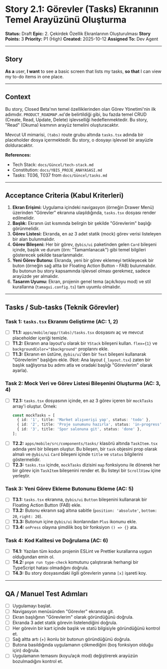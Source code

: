 # Story 2.1: Görevler (Tasks) Ekranının Temel Arayüzünü Oluşturma

**Status:** Draft
**Epic:** 2. Çekirdek Özellik Ekranlarının Oluşturulması
**Story Points:** 3
**Priority:** P1 (High)
**Created:** 2025-10-12
**Assigned To:** Dev Agent

---

## Story

**As a** user,
**I want** to see a basic screen that lists my tasks,
**so that** I can view my to-do items in one place.

---

## Context

Bu story, Closed Beta'nın temel özelliklerinden olan Görev Yönetimi'nin ilk adımıdır. `PRODUCT_ROADMAP.md`'de belirtildiği gibi, bu fazda temel CRUD (Create, Read, Update, Delete) işlevselliği hedeflenmektedir. Bu story, "Read" (Okuma) kısmının arayüz temelini oluşturacaktır.

Mevcut UI mimarisi, `(tabs)` route grubu altında `tasks.tsx` adında bir placeholder dosya içermektedir. Bu story, o dosyayı işlevsel bir arayüzle dolduracaktır.

**References:**
- Tech Stack: `docs/Güncel/tech-stack.md`
- Constitution: `docs/YBIS_PROJE_ANAYASASI.md`
- Tasks: T036, T037 from `docs/Güncel/tasks.md`

---

## Acceptance Criteria (Kabul Kriterleri)

1.  **Ekran Erişimi:** Uygulama içindeki navigasyon (örneğin Drawer Menü) üzerinden "Görevler" ekranına ulaşıldığında, `tasks.tsx` dosyası render edilmelidir.
2.  **Başlık:** Ekranın üst kısmında belirgin bir şekilde "Görevlerim" başlığı görünmelidir.
3.  **Görev Listesi:** Ekranda, en az 3 adet statik (mock) görev verisi listeleyen bir alan bulunmalıdır.
4.  **Görev Bileşeni:** Her bir görev, `@ybis/ui` paketinden gelen `Card` bileşeni içinde, başlık ve durum (örn: "Tamamlanacak") gibi temel bilgileri gösterecek şekilde tasarlanmalıdır.
5.  **Yeni Görev Butonu:** Ekranda, yeni bir görev eklemeyi tetikleyecek bir buton (örneğin sağ altta bir Floating Action Button - FAB) bulunmalıdır. Bu butonun bu story kapsamında işlevsel olması gerekmez, sadece arayüzde yer almalıdır.
6.  **Tasarım Uyumu:** Ekran, projenin genel tema (açık/koyu mod) ve stil kurallarına (`tamagui.config.ts`) tam uyumlu olmalıdır.

---

## Tasks / Sub-tasks (Teknik Görevler)

### Task 1: `tasks.tsx` Ekranını Geliştirme (AC: 1, 2)
- [ ] **T1.1:** `apps/mobile/app/(tabs)/tasks.tsx` dosyasını aç ve mevcut placeholder içeriği temizle.
- [ ] **T1.2:** Ekranın ana layout'u olarak bir `YStack` bileşeni kullan. `flex={1}` ve `backgroundColor="$background"` proplarını ekle.
- [ ] **T1.3:** Ekranın en üstüne, `@ybis/ui`'den bir `Text` bileşeni kullanarak "Görevlerim" başlığını ekle. (Not: Ana layout (`_layout.tsx`) zaten bir başlık sağlıyorsa bu adımı atla ve oradaki başlığı "Görevlerim" olarak ayarla).

### Task 2: Mock Veri ve Görev Listesi Bileşenini Oluşturma (AC: 3, 4)
- [ ] **T2.1:** `tasks.tsx` dosyasının içinde, en az 3 görev içeren bir `mockTasks` array'i oluştur. Örnek:
    ```typescript
    const mockTasks = [
      { id: '1', title: 'Market alışverişi yap', status: 'todo' },
      { id: '2', title: 'Proje sunumunu hazırla', status: 'in-progress' },
      { id: '3', title: 'Spor salonuna git', status: 'done' },
    ];
    ```
- [ ] **T2.2:** `apps/mobile/src/components/tasks/` klasörü altında `TaskItem.tsx` adında yeni bir bileşen oluştur. Bu bileşen, bir `task` objesini prop olarak almalı ve `@ybis/ui` `Card` bileşeni içinde `title` ve `status` bilgilerini göstermelidir.
- [ ] **T2.3:** `tasks.tsx` içinde, `mockTasks` dizisini `map` fonksiyonu ile dönerek her bir görev için `TaskItem` bileşenini render et. Bu listeyi bir `ScrollView` içine yerleştir.

### Task 3: Yeni Görev Ekleme Butonunu Ekleme (AC: 5)
- [ ] **T3.1:** `tasks.tsx` ekranına, `@ybis/ui` `Button` bileşenini kullanarak bir Floating Action Button (FAB) ekle.
- [ ] **T3.2:** Butonu ekranın sağ altına sabitle (`position: 'absolute'`, `bottom: 20`, `right: 20`).
- [ ] **T3.3:** Butonun içine `@ybis/ui` ikonlarından `Plus` ikonunu ekle.
- [ ] **T3.4:** `onPress` olayına şimdilik boş bir fonksiyon `() => {}` ata.

### Task 4: Kod Kalitesi ve Doğrulama (AC: 6)
- [ ] **T4.1:** Yazılan tüm kodun projenin ESLint ve Prettier kurallarına uygun olduğundan emin ol.
- [ ] **T4.2:** `pnpm run type-check` komutunu çalıştırarak herhangi bir TypeScript hatası olmadığını doğrula.
- [ ] **T4.3:** Bu story dosyasındaki ilgili görevlerin yanına `[x]` işareti koy.

---

## QA / Manuel Test Adımları

- [ ] Uygulamayı başlat.
- [ ] Navigasyon menüsünden "Görevler" ekranına git.
- [ ] Ekran başlığının "Görevlerim" olarak göründüğünü doğrula.
- [ ] Ekranda 3 adet statik görevin listelendiğini doğrula.
- [ ] Her görevin bir kart içinde başlık ve statü bilgisiyle göründüğünü kontrol et.
- [ ] Sağ altta artı (+) ikonlu bir butonun göründüğünü doğrula.
- [ ] Butona basıldığında uygulamanın çökmediğini (boş fonksiyon olduğu için) doğrula.
- [ ] Uygulamanın temasını (koyu/açık mod) değiştirerek arayüzün bozulmadığını kontrol et.
